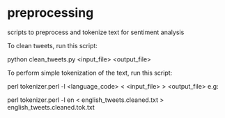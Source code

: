 # preprocessing
scripts to preprocess and tokenize text for sentiment analysis

To clean tweets, run this script:

python clean_tweets.py <input_file> <output_file>

To perform simple tokenization of the text, run this script:

perl tokenizer.perl -l <language_code> < <input_file> > <output_file>
e.g:

perl tokenizer.perl -l en < english_tweets.cleaned.txt > english_tweets.cleaned.tok.txt
